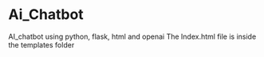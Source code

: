 # Ai_Chatbot
AI_chatbot using python, flask, html and openai
The Index.html file is inside the templates folder
